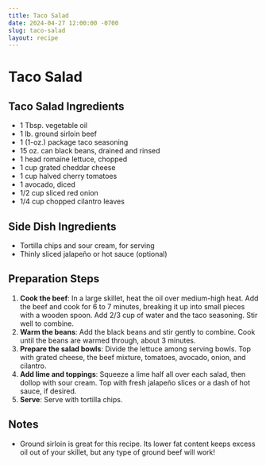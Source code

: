 ```yaml
---
title: Taco Salad
date: 2024-04-27 12:00:00 -0700
slug: taco-salad
layout: recipe
---
```


# Taco Salad

## Taco Salad Ingredients
- 1 Tbsp. vegetable oil
- 1 lb. ground sirloin beef
- 1 (1-oz.) package taco seasoning
- 15 oz. can black beans, drained and rinsed
- 1 head romaine lettuce, chopped
- 1 cup grated cheddar cheese
- 1 cup halved cherry tomatoes
- 1 avocado, diced
- 1/2 cup sliced red onion
- 1/4 cup chopped cilantro leaves

## Side Dish Ingredients
- Tortilla chips and sour cream, for serving
- Thinly sliced jalapeño or hot sauce (optional)

## Preparation Steps
1. **Cook the beef**: In a large skillet, heat the oil over medium-high heat. Add the beef and cook for 6 to 7 minutes, breaking it up into small pieces with a wooden spoon. Add 2/3 cup of water and the taco seasoning. Stir well to combine.
2. **Warm the beans**: Add the black beans and stir gently to combine. Cook until the beans are warmed through, about 3 minutes.
3. **Prepare the salad bowls**: Divide the lettuce among serving bowls. Top with grated cheese, the beef mixture, tomatoes, avocado, onion, and cilantro.
4. **Add lime and toppings**: Squeeze a lime half all over each salad, then dollop with sour cream. Top with fresh jalapeño slices or a dash of hot sauce, if desired.
5. **Serve**: Serve with tortilla chips.

## Notes
- Ground sirloin is great for this recipe. Its lower fat content keeps excess oil out of your skillet, but any type of ground beef will work!
